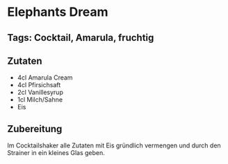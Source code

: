 # Elephants Dream
## Tags: Cocktail, Amarula, fruchtig

## Zutaten
- 4cl Amarula Cream
- 4cl Pfirsichsaft
- 2cl Vanillesyrup
- 1cl Milch/Sahne
- Eis

## Zubereitung
Im Cocktailshaker alle Zutaten mit Eis gründlich vermengen und durch den Strainer in ein kleines Glas geben.
